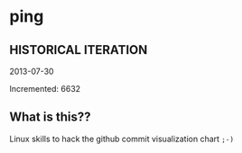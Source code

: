 # ping

## HISTORICAL ITERATION
2013-07-30

Incremented: 6632

## What is this?? 
Linux skills to hack the github commit visualization chart `;-)`
